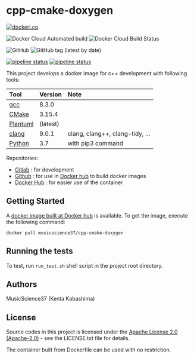 # cpp-cmake-doxygen

[![dockeri.co](https://dockeri.co/image/musicscience37/cpp-cmake-doxygen)](https://hub.docker.com/r/musicscience37/cpp-cmake-doxygen)

![Docker Cloud Automated build](https://img.shields.io/docker/cloud/automated/musicscience37/cpp-cmake-doxygen)
![Docker Cloud Build Status](https://img.shields.io/docker/cloud/build/musicscience37/cpp-cmake-doxygen)

![GitHub](https://img.shields.io/github/license/musicscience37/cpp-cmake-doxygen)
![GitHub tag (latest by date)](https://img.shields.io/github/v/tag/MusicScience37/cpp-cmake-doxygen?label=latest)

[![pipeline status](https://gitlab.com/MusicScience37/cpp-cmake-doxygen/badges/master/pipeline.svg)](https://gitlab.com/MusicScience37/cpp-cmake-doxygen/commits/master)
[![pipeline status](https://gitlab.com/MusicScience37/cpp-cmake-doxygen/badges/develop/pipeline.svg)](https://gitlab.com/MusicScience37/cpp-cmake-doxygen/commits/develop)

This project develops a docker image for c++ development with following tools:

|                Tool                 | Version  |              Note               |
| :---------------------------------- | :------- | :------------------------------ |
| [gcc](https://gcc.gnu.org/)         | 8.3.0    |                                 |
| [CMake](https://cmake.org/)         | 3.15.4   |                                 |
| [Plantuml](http://plantuml.com/en/) | (latest) |                                 |
| [clang](https://clang.llvm.org/)    | 9.0.1    | clang, clang++, clang-tidy, ... |
| [Python](https://www.python.org/)   | 3.7      | with pip3 command               |

Repositories:

- [Gitlab](https://gitlab.com/MusicScience37/cpp-cmake-doxygen)
  : for development
- [Github](https://github.com/MusicScience37/cpp-cmake-doxygen)
  : for use in [Docker hub](https://hub.docker.com/) to build docker images
- [Docker Hub](https://hub.docker.com/r/musicscience37/cpp-cmake-doxygen)
  : for easier use of the container

## Getting Started

A [docker image built at Docker hub](https://hub.docker.com/r/musicscience37/cpp-cmake-doxygen) is available.
To get the image, execute the following command:

~~~~~{.sh}
docker pull musicscience37/cpp-cmake-doxygen
~~~~~

## Running the tests

To test, run `run_test.sh` shell script in the project root directory.

## Authors

MusicScience37 (Kenta Kabashima)

## License

Source codes in this project is licensed under the [Apache License 2.0 (Apache-2.0)](https://www.apache.org/licenses/LICENSE-2.0) - see the LICENSE.txt file for details.

The container built from Dockerfile can be used with no restriction.
